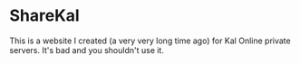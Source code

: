# ShareKal
This is a website I created (a very very long time ago) for Kal Online private servers. It's bad and you shouldn't use it.
